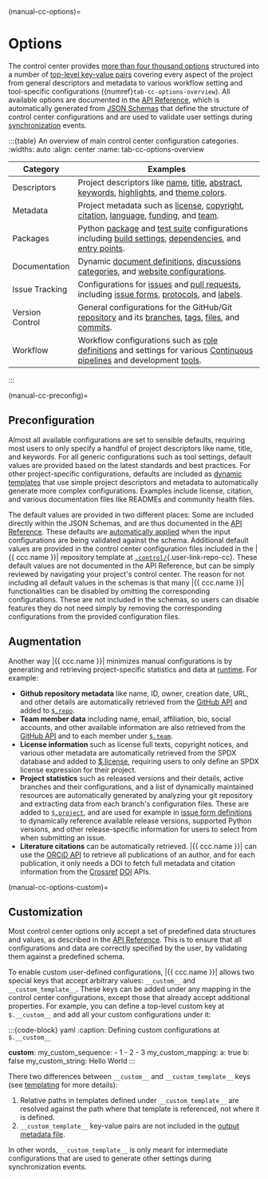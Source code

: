 (manual-cc-options)=
# Options

The control center provides
[more than four thousand options](#https-controlman-repodynamics-com-schema-metadata-index)
structured into a number of
[top-level key-value pairs](#https-controlman-repodynamics-com-schema-metadata-properties)
covering every aspect of the project
from general descriptors and metadata
to various workflow setting and tool-specific configurations
({numref}`tab-cc-options-overview`).
All available options are documented in the
[API Reference](#https-controlman-repodynamics-com-schema-metadata),
which is automatically generated from [JSON Schemas](https://json-schema.org/understanding-json-schema)
that define the structure of control center configurations
and are used to validate user settings during [synchronization](#manual-cc-sync) events.


:::{table} An overview of main control center configuration categories. 
:widths: auto
:align: center
:name: tab-cc-options-overview

| Category        | Examples                                                                                                                                                                                   |
|-----------------|--------------------------------------------------------------------------------------------------------------------------------------------------------------------------------------------|
| Descriptors     | Project descriptors like [name](#ccc-name), [title](#ccc-title), [abstract](#ccc-abstract), [keywords](#ccc-keywords), [highlights](#ccc-highlights), and [theme colors](#ccc-color).      |
| Metadata        | Project metadata such as [license](#ccc-license), [copyright](#ccc-copyright), [citation](#ccc-citation), [language](#ccc-language), [funding](#ccc-funding), and [team](#ccc-team).       |
| Packages        | Python [package](#ccc-pkg) and [test suite](#ccc-test) configurations including [build settings](#ccc-pkg-build), [dependencies](#ccc-pkg-dependency), and [entry points](#ccc-pkg-entry). |
| Documentation   | Dynamic [document definitions](#ccc-documents), [discussions categories](#ccc-discussion), and [website configurations](#ccc-web).                                                         |
| Issue Tracking  | Configurations for [issues](#ccc-issue) and [pull requests](#ccc-pull), including [issue forms](#ccc-issus-forms), [protocols](#ccc-issue-protocol), and [labels](#ccc-label).             |
| Version Control | General configurations for the GitHub/Git [repository](#ccc-repo) and its [branches](#ccc-branch), [tags](#ccc-tag), [files](#ccc-file), and [commits](#ccc-commit).                       |
| Workflow        | Workflow configurations such as [role definitions](#ccc-role) and settings for various [Continuous pipelines](#ccc-workflow) and development [tools](#ccc-tool).                           |
:::


(manual-cc-preconfig)=
## Preconfiguration

Almost all available configurations are set to sensible defaults,
requiring most users to only specify a handful of project descriptors
like name, title, and keywords.
For all generic configurations such as tool settings,
default values are provided based on the latest standards and best practices.
For other project-specific configurations,
defaults are included as [dynamic templates](#manual-cc-templating)
that use simple project descriptors and metadata to
automatically generate more complex configurations.
Examples include license, citation, and various documentation files
like READMEs and community health files.

The default values are provided in two different places:
Some are included directly within the JSON Schemas,
and are thus documented in the [API Reference](#https-controlman-repodynamics-com-schema-metadata).
These defaults are [automatically applied](#help-jsonschema-defaults) when the input configurations
are being validated against the schema.
Additional default values are provided in the control center configuration files
included in the |{{ ccc.name }}| repository template at [`.control/`](){.user-link-repo-cc}.
These default values are not documented in the API Reference, but can be simply
reviewed by navigating your project's control center.
The reason for not including all default values in the schemas
is that many |{{ ccc.name }}| functionalities can be disabled
by omitting the corresponding configurations.
These are not included in the schemas, so users can disable features
they do not need simply by removing the corresponding configurations
from the provided configuration files.


## Augmentation

Another way |{{ ccc.name }}| minimizes manual configurations
is by generating and retrieving project-specific statistics
and data at [runtime](#manual-cc-sync). For example:

- **Github repository metadata** like name, ID, owner, creation date, URL,
  and other details are automatically retrieved from the
  [GitHub API](https://docs.github.com/en/rest/repos/repos?apiVersion=2022-11-28#get-a-repository)
  and added to [`$.repo`](#ccc-repo).
- **Team member data** including name, email, affiliation, bio, social accounts,
  and other available information are also retrieved from the
  [GitHub API](https://docs.github.com/en/rest/users/users?apiVersion=2022-11-28#get-a-user)
  and to each member under [`$.team`](#ccc-team).
- **License information** such as license full texts, copyright notices, and various other metadata
  are automatically retrieved from the SPDX database and added to [$.license](#ccc-license),
  requiring users to only define an SPDX license expression for their project.
- **Project statistics** such as released versions and their details,
  active branches and their configurations,
  and a list of dynamically maintained resources
  are automatically generated by analyzing your git repository
  and extracting data from each branch's configuration files.
  These are added to [`$.project`](#ccc-project), and are used for example
  in [issue form definitions](#ccc-issues-forms) to dynamically reference
  available release versions, supported Python versions,
  and other release-specific information
  for users to select from when submitting an issue.
- **Literature citations** can be automatically retrieved.
  |{{ ccc.name }}| can use the [ORCiD API](https://info.orcid.org/documentation/features/public-api/)
  to retrieve all publications of an author, and for each publication,
  it only needs a DOI to fetch full metadata and citation information from the
  [Crossref](https://www.crossref.org/documentation/retrieve-metadata/rest-api/)
  [DOI](https://www.doi.org/the-identifier/resources/factsheets/doi-resolution-documentation) APIs.


(manual-cc-options-custom)=
## Customization

Most control center options only accept a set of
predefined data structures and values, as described in the
[API Reference](#https-controlman-repodynamics-com-schema-metadata).
This is to ensure that all configurations and data are
correctly specified by the user, by validating them against
a predefined schema.

To enable custom user-defined configurations,
|{{ ccc.name }}| allows two special keys
that accept arbitrary values: `__custom__` and `__custom_template__`.
These keys can be added under any mapping in the control center configurations,
except those that already accept additional properties.
For example, you can define a top-level custom key at `$.__custom__`
and add all your custom configurations under it:


:::{code-block} yaml
:caption: Defining custom configurations at `$.__custom__`

__custom__:
  my_custom_sequence:
    - 1
    - 2
    - 3
  my_custom_mapping:
    a: true
    b: false
  my_custom_string: Hello World
:::


There two differences between `__custom__` and `__custom_template__` keys
(see [templating](#manual-cc-templating) for more details):

1. Relative paths in templates defined under `__custom_template__`
   are resolved against the path where that template is referenced, not where it is defined.
2. `__custom_template__` key-value pairs are not included in the [output metadata file](#manual-cc-outputs).

In other words, `__custom_template__` is only meant for intermediate configurations
that are used to generate other settings during synchronization events.
